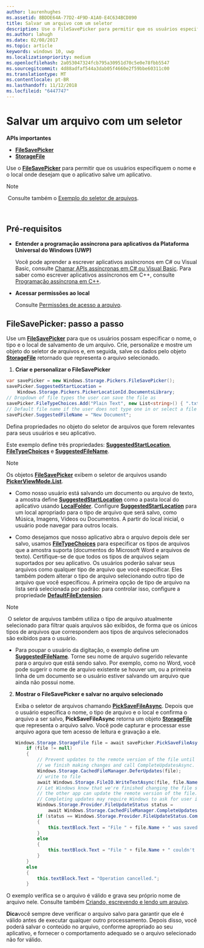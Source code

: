 ```yaml
---
author: laurenhughes
ms.assetid: 8BDDE64A-77D2-4F9D-A1A0-E4C634BCD890
title: Salvar um arquivo com um seletor
description: Use o FileSavePicker para permitir que os usuários especifiquem o nome e o local em que desejam que o app salve um arquivo.
ms.author: lahugh
ms.date: 02/08/2017
ms.topic: article
keywords: windows 10, uwp
ms.localizationpriority: medium
ms.openlocfilehash: 2a053047324fcb795a30951d70c5e0e78fbb5547
ms.sourcegitcommit: 4d88adfaf544a3dab05f4660e2f59bbe60311c00
ms.translationtype: MT
ms.contentlocale: pt-BR
ms.lasthandoff: 11/12/2018
ms.locfileid: "6447747"
---
```

# <a name="save-a-file-with-a-picker"></a>Salvar um arquivo com um seletor

**APIs importantes**

-   [**FileSavePicker**](https://msdn.microsoft.com/library/windows/apps/br207871)
-   [**StorageFile**](https://msdn.microsoft.com/library/windows/apps/br227171)

Use o [**FileSavePicker**](https://msdn.microsoft.com/library/windows/apps/br207871) para permitir que os usuários especifiquem o nome e o local onde desejam que o aplicativo salve um aplicativo.

> [!NOTE]
> Consulte também o [Exemplo do seletor de arquivos](http://go.microsoft.com/fwlink/p/?linkid=619994).

 

## <a name="prerequisites"></a>Pré-requisitos


-   **Entender a programação assíncrona para aplicativos da Plataforma Universal do Windows (UWP)**

    Você pode aprender a escrever aplicativos assíncronos em C# ou Visual Basic, consulte [Chamar APIs assíncronas em C# ou Visual Basic](https://msdn.microsoft.com/library/windows/apps/mt187337). Para saber como escrever aplicativos assíncronos em C++, consulte [Programação assíncrona em C++](https://msdn.microsoft.com/library/windows/apps/mt187334).

-   **Acessar permissões ao local**

    Consulte [Permissões de acesso a arquivo](file-access-permissions.md).

## <a name="filesavepicker-step-by-step"></a>FileSavePicker: passo a passo

Use um [**FileSavePicker**](https://msdn.microsoft.com/library/windows/apps/br207871) para que os usuários possam especificar o nome, o tipo e o local de salvamento de um arquivo. Crie, personalize e mostre um objeto do seletor de arquivos e, em seguida, salve os dados pelo objeto [**StorageFile**](https://msdn.microsoft.com/library/windows/apps/br227171) retornado que representa o arquivo selecionado.

1.  **Criar e personalizar o FileSavePicker**

```cs
var savePicker = new Windows.Storage.Pickers.FileSavePicker();
savePicker.SuggestedStartLocation =
    Windows.Storage.Pickers.PickerLocationId.DocumentsLibrary;
// Dropdown of file types the user can save the file as
savePicker.FileTypeChoices.Add("Plain Text", new List<string>() { ".txt" });
// Default file name if the user does not type one in or select a file to replace
savePicker.SuggestedFileName = "New Document";
```

Defina propriedades no objeto do seletor de arquivos que forem relevantes para seus usuários e seu aplicativo.

Este exemplo define três propriedades: [**SuggestedStartLocation**](https://msdn.microsoft.com/library/windows/apps/br207880), [**FileTypeChoices**](https://msdn.microsoft.com/library/windows/apps/br207875) e [**SuggestedFileName**](https://msdn.microsoft.com/library/windows/apps/br207878).

> [!NOTE]
>Os objetos [**FileSavePicker**](https://msdn.microsoft.com/library/windows/apps/br207871) exibem o seletor de arquivos usando [**PickerViewMode.List**](https://msdn.microsoft.com/library/windows/apps/br207891).
     
- Como nosso usuário está salvando um documento ou arquivo de texto, a amostra define [**SuggestedStartLocation**](https://msdn.microsoft.com/library/windows/apps/br207880) como a pasta local do aplicativo usando [**LocalFolder**](https://msdn.microsoft.com/library/windows/apps/br241621). Configure [**SuggestedStartLocation**](https://msdn.microsoft.com/library/windows/apps/br207854) para um local apropriado para o tipo de arquivo que será salvo, como Música, Imagens, Vídeos ou Documentos. A partir do local inicial, o usuário pode navegar para outros locais.

- Como desejamos que nosso aplicativo abra o arquivo depois dele ser salvo, usamos [**FileTypeChoices**](https://msdn.microsoft.com/library/windows/apps/br207875) para especificar os tipos de arquivos que a amostra suporta (documentos do Microsoft Word e arquivos de texto). Certifique-se de que todos os tipos de arquivos sejam suportados por seu aplicativo. Os usuários poderão salvar seus arquivos como qualquer tipo de arquivo que você especificar. Eles também podem alterar o tipo de arquivo selecionando outro tipo de arquivo que você especificou. A primeira opção de tipo de arquivo na lista será selecionada por padrão: para controlar isso, configure a propriedade [**DefaultFileExtension**](https://msdn.microsoft.com/library/windows/apps/br207873).

> [!NOTE]
> O seletor de arquivos também utiliza o tipo de arquivo atualmente selecionado para filtrar quais arquivos são exibidos, de forma que os únicos tipos de arquivos que correspondem aos tipos de arquivos selecionados são exibidos para o usuário.

- Para poupar o usuário da digitação, o exemplo define um [**SuggestedFileName**](https://msdn.microsoft.com/library/windows/apps/br207878). Torne seu nome de arquivo sugerido relevante para o arquivo que está sendo salvo. Por exemplo, como no Word, você pode sugerir o nome de arquivo existente se houver um, ou a primeira linha de um documento se o usuário estiver salvando um arquivo que ainda não possui nome.

2.  **Mostrar o FileSavePicker e salvar no arquivo selecionado**

    Exiba o seletor de arquivos chamando [**PickSaveFileAsync**](https://msdn.microsoft.com/library/windows/apps/br207876). Depois que o usuário especifica o nome, o tipo de arquivo e o local e confirma o arquivo a ser salvo, **PickSaveFileAsync** retorna um objeto [**StorageFile**](https://msdn.microsoft.com/library/windows/apps/br227171) que representa o arquivo salvo. Você pode capturar e processar esse arquivo agora que tem acesso de leitura e gravação a ele.

    ```cs
    Windows.Storage.StorageFile file = await savePicker.PickSaveFileAsync();
        if (file != null)
        {
            // Prevent updates to the remote version of the file until
            // we finish making changes and call CompleteUpdatesAsync.
            Windows.Storage.CachedFileManager.DeferUpdates(file);
            // write to file
            await Windows.Storage.FileIO.WriteTextAsync(file, file.Name);
            // Let Windows know that we're finished changing the file so
            // the other app can update the remote version of the file.
            // Completing updates may require Windows to ask for user input.
            Windows.Storage.Provider.FileUpdateStatus status =
                await Windows.Storage.CachedFileManager.CompleteUpdatesAsync(file);
            if (status == Windows.Storage.Provider.FileUpdateStatus.Complete)
            {
                this.textBlock.Text = "File " + file.Name + " was saved.";
            }
            else
            {
                this.textBlock.Text = "File " + file.Name + " couldn't be saved.";
            }
        }
        else
        {
            this.textBlock.Text = "Operation cancelled.";
        }
    ```

O exemplo verifica se o arquivo é válido e grava seu próprio nome de arquivo nele. Consulte também [Criando, escrevendo e lendo um arquivo](quickstart-reading-and-writing-files.md).

**Dica**você sempre deve verificar o arquivo salvo para garantir que ele é válido antes de executar qualquer outro processamento. Depois disso, você poderá salvar o conteúdo no arquivo, conforme apropriado ao seu aplicativo, e fornecer o comportamento adequado se o arquivo selecionado não for válido.
